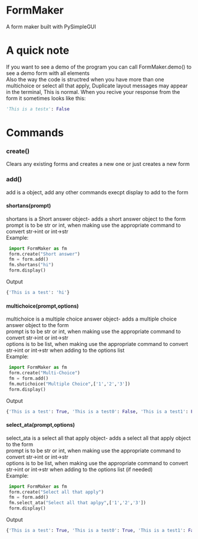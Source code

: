 # FormMaker
A form maker built with PySimpleGUI
# A quick note
If you want to see a demo of the program you can call FormMaker.demo() to see a demo form with all elements  
Also the way the code is structred when you have more than one multichoice or select all that apply, Duplicate layout messages may appear in the terminal, This is normal. When you recive your response from the form it sometimes looks like this:
```python
'This is a testx': False
```
# Commands
### create()
Clears any existing forms and creates a new one or just creates a new form
### add()
add is a object, add any other commands execpt display to add to the form
#### shortans(prompt)
shortans is a Short answer object- adds a short answer object to the form  
prompt is to be str or int, when making use the appropriate command to convert str->int or int->str  
Example:
```python
 import FormMaker as fm
 form.create("Short answer")
 fm = form.add()
 fm.shortans("hi")
 form.display()
```
Output
```python
{'This is a test': 'hi'}
```
#### multichoice(prompt,options)
multichoice is a multiple choice answer object- adds a multiple choice answer object to the form  
prompt is to be str or int, when making use the appropriate command to convert str->int or int->str  
options is to be list, when making use the appropriate command to convert str->int or int->str when adding to the options list  
Example:
```python
 import FormMaker as fm
 form.create("Multi-Choice")
 fm = form.add()
 fm.mutichoice("Multiple Choice",['1','2','3'])
 form.display()
```
Output
```python
{'This is a test': True, 'This is a test0': False, 'This is a test1': False}
```
#### select_ata(prompt,options)
select_ata is a select all that apply object- adds a select all that apply object to the form  
prompt is to be str or int, when making use the appropriate command to convert str->int or int->str  
options is to be list, when making use the appropriate command to convert str->int or int->str when adding to the options list (if needed)  
Example:
```python
 import FormMaker as fm
 form.create("Select all that apply")
 fm = form.add()
 fm.select_ata("Select all that aplpy",['1','2','3'])
 form.display()
```
Output
```python
{'This is a test': True, 'This is a test0': True, 'This is a test1': False}
```
